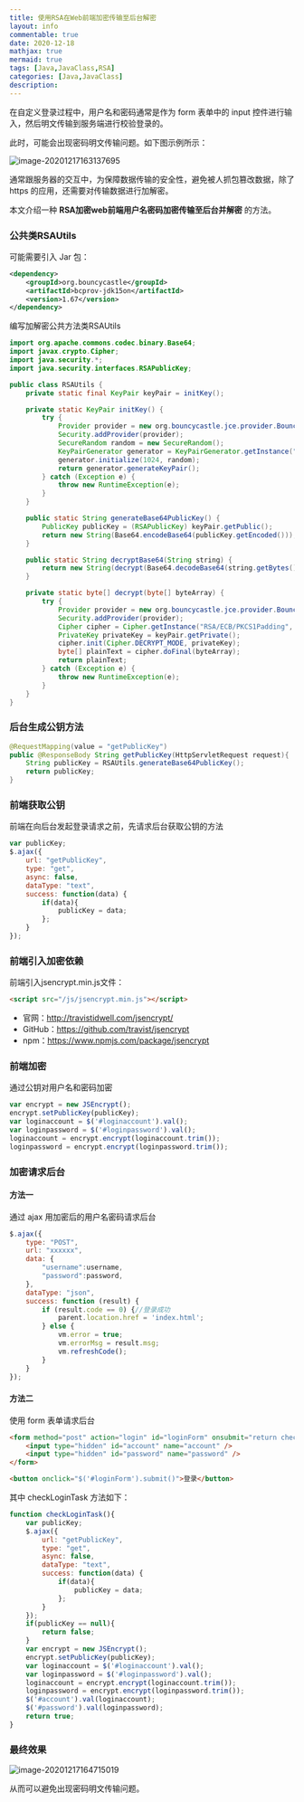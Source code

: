 ```yaml
---
title: 使用RSA在Web前端加密传输至后台解密
layout: info
commentable: true
date: 2020-12-18
mathjax: true
mermaid: true
tags: [Java,JavaClass,RSA]
categories: [Java,JavaClass]
description: 
---
```


在自定义登录过程中，用户名和密码通常是作为 form 表单中的 input 控件进行输入，然后明文传输到服务端进行校验登录的。

此时，可能会出现密码明文传输问题。如下图示例所示：

![image-20201217163137695](/images/2020/12/image-20201217163137695.png)

通常跟服务器的交互中，为保障数据传输的安全性，避免被人抓包篡改数据，除了 https 的应用，还需要对传输数据进行加解密。

本文介绍一种 **RSA加密web前端用户名密码加密传输至后台并解密** 的方法。

<!--more-->

### 公共类RSAUtils

可能需要引入 Jar 包：

```xml
<dependency>
    <groupId>org.bouncycastle</groupId>
    <artifactId>bcprov-jdk15on</artifactId>
    <version>1.67</version>
</dependency>
```

编写加解密公共方法类RSAUtils

```java
import org.apache.commons.codec.binary.Base64;
import javax.crypto.Cipher;
import java.security.*;
import java.security.interfaces.RSAPublicKey;

public class RSAUtils {
	private static final KeyPair keyPair = initKey();

	private static KeyPair initKey() {
		try {
			Provider provider = new org.bouncycastle.jce.provider.BouncyCastleProvider();
			Security.addProvider(provider);
			SecureRandom random = new SecureRandom();
			KeyPairGenerator generator = KeyPairGenerator.getInstance("RSA", provider);
			generator.initialize(1024, random);
			return generator.generateKeyPair();
		} catch (Exception e) {
			throw new RuntimeException(e);
		}
	}

	public static String generateBase64PublicKey() {
		PublicKey publicKey = (RSAPublicKey) keyPair.getPublic();
		return new String(Base64.encodeBase64(publicKey.getEncoded()));
	}

	public static String decryptBase64(String string) {
		return new String(decrypt(Base64.decodeBase64(string.getBytes())));
	}

	private static byte[] decrypt(byte[] byteArray) {
		try {
			Provider provider = new org.bouncycastle.jce.provider.BouncyCastleProvider();
			Security.addProvider(provider);
			Cipher cipher = Cipher.getInstance("RSA/ECB/PKCS1Padding", provider);
			PrivateKey privateKey = keyPair.getPrivate();
			cipher.init(Cipher.DECRYPT_MODE, privateKey);
			byte[] plainText = cipher.doFinal(byteArray);
			return plainText;
		} catch (Exception e) {
			throw new RuntimeException(e);
		}
	}
}
```

### 后台生成公钥方法

```java
@RequestMapping(value = "getPublicKey")
public @ResponseBody String getPublicKey(HttpServletRequest request){
    String publicKey = RSAUtils.generateBase64PublicKey();
    return publicKey;
}
```

### 前端获取公钥

前端在向后台发起登录请求之前，先请求后台获取公钥的方法

```js
var publicKey;
$.ajax({
    url: "getPublicKey",
    type: "get",
    async: false,
    dataType: "text",
    success: function(data) {
        if(data){
            publicKey = data;
        };
    }
});
```

### 前端引入加密依赖

前端引入jsencrypt.min.js文件：

```html
<script src="/js/jsencrypt.min.js"></script>
```

- 官网：http://travistidwell.com/jsencrypt/
- GitHub：https://github.com/travist/jsencrypt
- npm：https://www.npmjs.com/package/jsencrypt

### 前端加密

通过公钥对用户名和密码加密

```js
var encrypt = new JSEncrypt();
encrypt.setPublicKey(publicKey);
var loginaccount = $('#loginaccount').val();
var loginpassword = $('#loginpassword').val();
loginaccount = encrypt.encrypt(loginaccount.trim());
loginpassword = encrypt.encrypt(loginpassword.trim());
```

### 加密请求后台

#### 方法一

通过 ajax 用加密后的用户名密码请求后台

```js
$.ajax({
	type: "POST",
	url: "xxxxxx",
	data: {
		"username":username,
		"password":password,
	},
	dataType: "json",
	success: function (result) {
		if (result.code == 0) {//登录成功
			parent.location.href = 'index.html';
		} else {
			vm.error = true;
			vm.errorMsg = result.msg;
			vm.refreshCode();
		}
	}
});
```

#### 方法二

使用 form 表单请求后台

```html
<form method="post" action="login" id="loginForm" onsubmit="return checkLoginTask()">
	<input type="hidden" id="account" name="account" />
	<input type="hidden" id="password" name="password" />
</form>

<button onclick="$('#loginForm').submit()">登录</button>
```

其中 checkLoginTask 方法如下：

```js
function checkLoginTask(){
	var publicKey;
	$.ajax({
        url: "getPublicKey",
        type: "get",
        async: false,
        dataType: "text",
        success: function(data) {
            if(data){
                publicKey = data;
			};
        }
    });
    if(publicKey == null){
    	return false;
    }
    var encrypt = new JSEncrypt();
    encrypt.setPublicKey(publicKey);
	var loginaccount = $('#loginaccount').val();
	var loginpassword = $('#loginpassword').val();
	loginaccount = encrypt.encrypt(loginaccount.trim());
	loginpassword = encrypt.encrypt(loginpassword.trim());
    $('#account').val(loginaccount);
    $('#password').val(loginpassword);
    return true;
}
```

### 最终效果

![image-20201217164715019](/images/2020/12/image-20201217164715019.png)

从而可以避免出现密码明文传输问题。